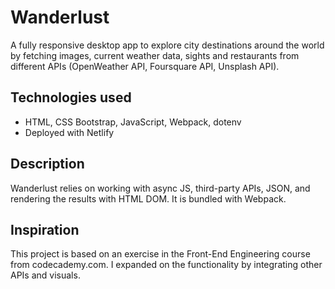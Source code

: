 # Wanderlust
A fully responsive desktop app to explore city destinations around the world by fetching images, current weather data, sights and restaurants from different APIs (OpenWeather API, Foursquare API, Unsplash API).

## Technologies used
- HTML, CSS Bootstrap, JavaScript, Webpack, dotenv
- Deployed with Netlify

## Description
Wanderlust relies on working with async JS, third-party APIs, JSON, and rendering the results with HTML DOM.
It is bundled with Webpack.

## Inspiration
This project is based on an exercise in the Front-End Engineering course from codecademy.com. I expanded on the functionality by integrating other APIs and visuals.



